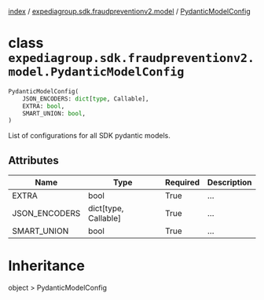 [index](index.md) /
[expediagroup.sdk.fraudpreventionv2.model](expediagroup.sdk.fraudpreventionv2.model.md)
/ [PydanticModelConfig](PydanticModelConfig.md)

# class `expediagroup.sdk.fraudpreventionv2.model.PydanticModelConfig`

```python
PydanticModelConfig(
    JSON_ENCODERS: dict[type, Callable],
    EXTRA: bool,
    SMART_UNION: bool,
)
```

List of configurations for all SDK pydantic models.

## Attributes

| Name          | Type                   | Required | Description |
| ------------- | ---------------------- | -------- | ----------- |
| EXTRA         | bool                   | True     | …           |
| JSON_ENCODERS | dict\[type, Callable\] | True     | …           |
| SMART_UNION   | bool                   | True     | …           |

# Inheritance

object > PydanticModelConfig
